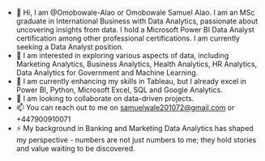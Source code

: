 - 👋 Hi, I am @Omobowale-Alao or Omobowale Samuel Alao. I am an MSc graduate in International Business with Data Analytics, passionate about uncovering insights from data. I hold a Microsoft Power BI Data Analyst certification among other professional certifications. I am currently seeking a Data Analyst position.
- 👀 I am interested in exploring various aspects of data, including Marketing Analytics, Business Analytics, Health Analytics, HR Analytics, Data Analytics for Government and Machine Learning.
- 🌱 I am currently enhancing my skills in Tableau, but I already excel in Power BI, Python, Microsoft Excel, SQL and Google Analytics.
- 💞️ I am looking to collaborate on data-driven projects. 
- 📫 You can reach out to me on samuelwale201072@gmail.com or +447900910071
- ⚡ My background in Banking and Marketing Data Analytics has shaped my perspective - numbers are not just numbers to me; they hold stories and value waiting to be discovered. 

<!---
Omobowale-Alao/Omobowale-Alao is a ✨ special ✨ repository because its `README.md` (this file) appears on your GitHub profile.
You can click the Preview link to take a look at your changes.
--->
